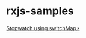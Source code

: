 # rxjs-samples

[Stopwatch using switchMap⚡️](https://turbotechlab.com/topics/rxjs/operator-transform-switch-map)


